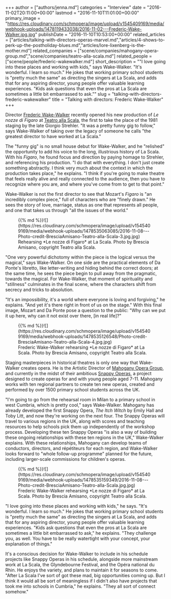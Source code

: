 +++
author = ["authors/jenna.md"]
categories = "Interview"
date = "2016-11-02T20:11:00+00:00"
lastmod = "2016-11-10T11:01:00+00:00"
primary_image = "https://res.cloudinary.com/schmopera/image/upload/v1545409169/media/webhook-uploads/1478119433038/2016-11-02---Frederic-Wake-Walker.jpg.jpg"
publishDate = "2016-11-10T10:53:00+00:00"
related_articles = ["articles/talking-with-directors-operas-marvel.md","articles/4-shows-to-perk-up-the-postholiday-blues.md","articles/lore-lixenberg-is-the-mother.md"]
related_companies = ["scene/companies/mahogany-opera-group.md","scene/companies/teatro-alla-scala.md"]
related_people = ["scene/people/frederic-wakewalker.md"]
short_description = "&quot;I love going into these places and working with kids,&quot; says Wake-Walker. &quot;It&#039;s wonderful. I learn so much.&quot; He jokes that working primary school students is &quot;pretty much the same&quot; as directing the singers at La Scala, and adds that for any aspiring director, young people offer valuable learning experiences. &quot;Kids ask questions that even the pros at La Scala are sometimes a little bit embarrassed to ask.&quot;"
slug = "talking-with-directors-frederic-wakewalker"
title = "Talking with directors: Frederic Wake-Walker"
+++

Director [Frederic Wake-Walker](/scene/people/frederic-wake-walker/) recently opened his new production of *Le nozze di Figaro* at [Teatro alla Scala](/scene/companies/teatro-alla-scala/), the first to take the place of the 1981 staging by the late Giorgio Strehler. "It was a pretty funny gig to follow," says Wake-Walker of taking over the legacy of someone he calls "the greatest director to have worked at La Scala." 

The "funny gig" is no small house debut for Wake-Walker, and he "relished" the opportunity to add his voice to the long, illustrious history of La Scala. With his *Figaro*, he found focus and direction by paying homage to Strehler, and referencing his production. "I do that with everything. I don't just create something abstractly. I think very much about the context in which the production takes place," he explains. "I think if you're going to make theatre that feels really alive and really connected to the audience, then you have to recognize where you are, and where you've come from to get to that point."

Wake-Walker is not the first director to see that Mozart's *Figaro* is "an incredibly complex piece," full of characters who are "finely drawn." He sees the story of love, marriage, status as one that represents all people, and one that takes us through "all the issues of the world." 

<figure data-type="image">{{% md %}}![](https://res.cloudinary.com/schmopera/image/upload/v1545409169/media/webhook-uploads/1478535063085/2016-11-08---Photo-credit-BresciaAmisano-Teatro-alla-Scala-3.jpg.jpg)
<figcaption>Rehearsing *Le nozze di Figaro* at La Scala. Photo by Brescia Amisano, copyright Teatro alla Scala.</figcaption>
</figure>

"One very powerful dichotomy within the piece is the logical versus the magical," says Wake-Walker. On one side are the practical elements of Da Ponte's libretto, like letter-writing and hiding behind the correct doors; at the same time, he sees the piece begin to pull away from the pragmatic, towards the magical. For Wake-Walker, that moment of spirituality and "stillness" culminates in the final scene, where the characters shift from secrecy and tricks to absolution.

"It's an impossibility, it's a world where everyone is loving and forgiving," he explains. "And yet it's there right in front of us on the stage." With this final image, Mozart and Da Ponte pose a question to the public: "Why can we put it up here, why can it not exist over there, [in real life]?"

<figure data-type="image">{{% md %}}![](https://res.cloudinary.com/schmopera/image/upload/v1545409169/media/webhook-uploads/1478535126548/Photo-credit-BresciaAmisano-Teatro-alla-Scala-4.jpg.jpg)
<figcaption>Frederic Wake-Walker rehearsing *Le nozze di Figaro* at La Scala. Photo by Brescia Amisano, copyright Teatro alla Scala.</figcaption>
</figure>

Staging masterpieces in historical theatres is only one way that Wake-Walker creates opera. He is the Artistic Director of [Mahogany Opera Group](/scene/companies/mahogany-opera-group/), and currently in the midst of their ambitious [Snappy Operas](/great-ideas-snappy-operas/), a project designed to create operas for and with young people aged 7-11. Mahogany works with ten regional partners to create ten new operas, created and performed by over 1500 primary school students across the UK.

"I'm going to go from the rehearsal room in Milan to a primary school in west Cumbria, which is pretty cool," says Wake-Walker. Mahogany has already developed the first Snappy Opera, *The Itch Witch* by Emily Hall and Toby Litt, and now they're working on the next four. The Snappy Operas will travel to various regions in the UK, along with scores and teaching resources to help schools pick them up independently of the workshop process. Developing these ten Snappy Operas "is also a way of building these ongoing relationships with these ten regions in the UK," Wake-Walker explains. With these relationships, Mahogany can develop teams of conductors, directors, and répétiteurs for each region, and Wake-Walker looks forward to "whole follow-up programme" planned for the future, including larger-scale commissions for children's operas.

<figure data-type="image">{{% md %}}![](https://res.cloudinary.com/schmopera/image/upload/v1545409169/media/webhook-uploads/1478535159349/2016-11-08---Photo-credit-BresciaAmisano-Teatro-alla-Scala.jpg.jpg)
<figcaption>Frederic Wake-Walker rehearsing *Le nozze di Figaro* at La Scala. Photo by Brescia Amisano, copyright Teatro alla Scala.</figcaption>
</figure>

"I love going into these places and working with kids," he says. "It's wonderful. I learn so much." He jokes that working primary school students is "pretty much the same" as directing the singers at La Scala, and adds that for any aspiring director, young people offer valuable learning experiences. "Kids ask questions that even the pros at La Scala are sometimes a little bit embarrassed to ask," he explains. "They challenge you, as well. You have to be really watertight with your concept, your explanation of things."

It's a conscious decision for Wake-Walker to include in his schedule projects like Snappy Operas in his schedule, alongside more mainstream work at La Scala, the Glyndebourne Festival, and the Opéra national du Rhin. He enjoys the variety, and plans to maintain it for seasons to come. "After La Scala I've sort of got these mad, big opportunities coming up. But I think it would all be sort of meaningless if I didn't also have projects that took me into schools in Cumbria," he explains. "They all sort of connect somehow."
